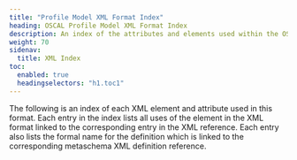 ```yaml
---
title: "Profile Model XML Format Index"
heading: OSCAL Profile Model XML Format Index
description: An index of the attributes and elements used within the OSCAL Profile model XML format.
weight: 70
sidenav:
  title: XML Index
toc:
  enabled: true
  headingselectors: "h1.toc1"
---
```


The following is an index of each XML element and attribute used in this format. Each entry in the index lists all uses of the element in the XML format linked to the corresponding entry in the XML reference. Each entry also lists the formal name for the definition which is linked to the corresponding metaschema XML definition reference.

<!-- DO NOT REMOVE. Generated text below -->
